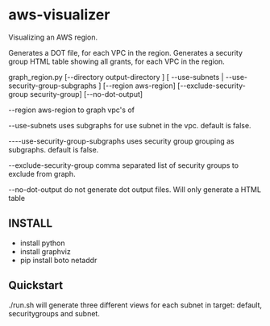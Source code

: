 aws-visualizer
==============
Visualizing an AWS region.

Generates a DOT file, for each VPC in the region.
Generates a security group HTML table showing all grants, for each VPC in the region.

graph_region.py [--directory output-directory ] 
	[ --use-subnets | --use-security-group-subgraphs ] 
	[--region aws-region] 
	[--exclude-security-group security-group]
	[--no-dot-output]

--region aws-region
	to graph vpc's of

--use-subnets
	uses subgraphs for use subnet in the vpc.
	default is false.

----use-security-group-subgraphs
	uses security group grouping as subgraphs.
	default is false.

--exclude-security-group
	comma separated list of security groups to exclude from graph. 

--no-dot-output
	do not generate dot output files. Will only generate a HTML table

INSTALL
-------
- install python
- install graphviz
- pip install boto netaddr

Quickstart
-----------
./run.sh will generate three different views for each subnet in target: default, securitygroups and subnet.
